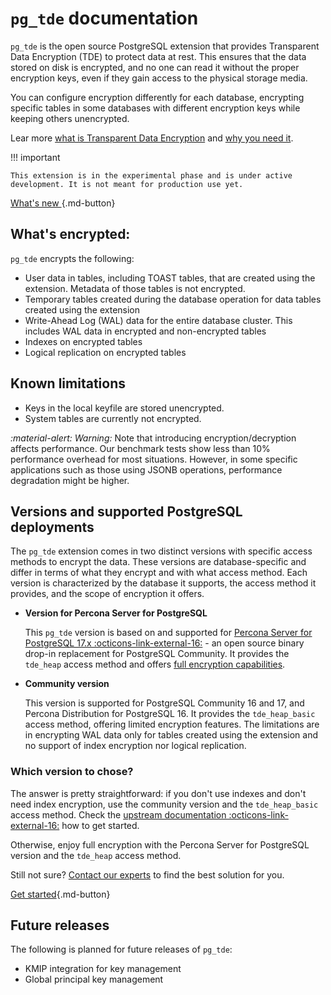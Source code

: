 # `pg_tde` documentation

`pg_tde` is the open source PostgreSQL extension that provides Transparent Data Encryption (TDE) to protect data at rest. This ensures that the data stored on disk is encrypted, and no one can read it without the proper encryption keys, even if they gain access to the physical storage media. 

You can configure encryption differently for each database, encrypting specific tables in some databases with different encryption keys while keeping others unencrypted.

Lear more [what is Transparent Data Encryption](tde.md#how-does-it-work) and [why you need it](tde.md#why-do-you-need-tde).

!!! important 

    This extension is in the experimental phase and is under active development. It is not meant for production use yet. 
    
[What's new ](release-notes/release-notes.md){.md-button}

## What's encrypted:

`pg_tde` encrypts the following:

* User data in tables, including TOAST tables, that are created using the extension. Metadata of those tables is not encrypted. 
* Temporary tables created during the database operation for data tables created using the extension
* Write-Ahead Log (WAL) data for the entire database cluster. This includes WAL data in encrypted and non-encrypted tables
* Indexes on encrypted tables 
* Logical replication on encrypted tables

## Known limitations

* Keys in the local keyfile are stored unencrypted.
* System tables are currently not encrypted.

<i warning>:material-alert: Warning:</i> Note that introducing encryption/decryption affects performance. Our benchmark tests show less than 10% performance overhead for most situations. However, in some specific applications such as those using JSONB operations, performance degradation might be higher.

## Versions and supported PostgreSQL deployments

The `pg_tde` extension comes in two distinct versions with specific access methods to encrypt the data. These versions are database-specific and differ in terms of what they encrypt and with what access method. Each version is characterized by the database it supports, the access method it provides, and the scope of encryption it offers.

* **Version for Percona Server for PostgreSQL**

    This `pg_tde` version is based on and supported for [Percona Server for PostgreSQL 17.x :octicons-link-external-16:](https://docs.percona.com/postgresql/17/postgresql-server.html) - an open source binary drop-in replacement for PostgreSQL Community. It provides the `tde_heap` access method and offers [full encryption capabilities](#whats-encrypted). 

* **Community version**

    This version is supported for PostgreSQL Community 16 and 17, and Percona Distribution for PostgreSQL 16. It provides the `tde_heap_basic` access method, offering limited encryption features. The limitations are in encrypting WAL data only for tables created using the extension and no support of index encryption nor logical replication.

### Which version to chose?

The answer is pretty straightforward: if you don't use indexes and don't need index encryption, use the community version and the `tde_heap_basic` access method. Check the [upstream documentation :octicons-link-external-16:](https://github.com/percona/pg_tde/blob/main/README.md) how to get started.

Otherwise, enjoy full encryption with the Percona Server for PostgreSQL version and the `tde_heap` access method. 

Still not sure? [Contact our experts](https://www.percona.com/about/contact) to find the best solution for you.

[Get started](install.md){.md-button}

## Future releases

The following is planned for future releases of `pg_tde`:

* KMIP integration for key management
* Global principal key management
